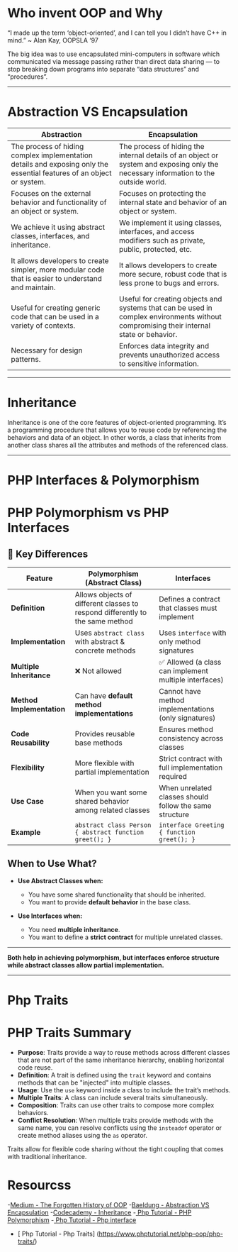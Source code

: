 # Who invent OOP and Why

“I made up the term ‘object-oriented’, and I can tell you I didn’t have C++ in mind.” ~ Alan Kay, OOPSLA ‘97

 The big idea was to use encapsulated mini-computers in software which communicated via message passing rather than direct data sharing — to stop breaking down programs into separate “data structures” and “procedures”.

---

 # Abstraction VS Encapsulation

| Abstraction |	Encapsulation |
|-------------|---------------|
| The process of hiding complex implementation details and exposing only the essential features of an object or system. |	The process of hiding the internal details of an object or system and exposing only the necessary information to the outside world. |
| Focuses on the external behavior and functionality of an object or system.	| Focuses on protecting the internal state and behavior of an object or system. |
| We achieve it using abstract classes, interfaces, and inheritance. |	We implement it using classes, interfaces, and access modifiers such as private, public, protected, etc. |
| It allows developers to create simpler, more modular code that is easier to understand and maintain. |	It allows developers to create more secure, robust code that is less prone to bugs and errors. |
| Useful for creating generic code that can be used in a variety of contexts. |	Useful for creating objects and systems that can be used in complex environments without compromising their internal state or behavior. |
| Necessary for design patterns. |	Enforces data integrity and prevents unauthorized access to sensitive information. |
---

# Inheritance
Inheritance is one of the core features of object-oriented programming. It’s a programming procedure that allows you to reuse code by referencing the behaviors and data of an object. In other words, a class that inherits from another class shares all the attributes and methods of the referenced class.

---

# PHP Interfaces & Polymorphism

# PHP Polymorphism vs PHP Interfaces

## 🔹 Key Differences

| Feature             | Polymorphism (Abstract Class)   | Interfaces                    |
|---------------------|--------------------------------|-------------------------------|
| **Definition**      | Allows objects of different classes to respond differently to the same method | Defines a contract that classes must implement |
| **Implementation**  | Uses `abstract class` with abstract & concrete methods | Uses `interface` with only method signatures |
| **Multiple Inheritance** | ❌ Not allowed | ✅ Allowed (a class can implement multiple interfaces) |
| **Method Implementation** | Can have **default method implementations** | Cannot have method implementations (only signatures) |
| **Code Reusability** | Provides reusable base methods | Ensures method consistency across classes |
| **Flexibility**     | More flexible with partial implementation | Strict contract with full implementation required |
| **Use Case**        | When you want some shared behavior among related classes | When unrelated classes should follow the same structure |
| **Example**         | `abstract class Person { abstract function greet(); }` | `interface Greeting { function greet(); }` |

##  When to Use What?
- **Use Abstract Classes when:**
  - You have some shared functionality that should be inherited.
  - You want to provide **default behavior** in the base class.

- **Use Interfaces when:**
  - You need **multiple inheritance**.
  - You want to define a **strict contract** for multiple unrelated classes.

---
**Both help in achieving polymorphism, but interfaces enforce structure while abstract classes allow partial implementation.** 

---

# Php Traits
 # PHP Traits Summary

- **Purpose**: Traits provide a way to reuse methods across different classes that are not part of the same inheritance hierarchy, enabling horizontal code reuse.
- **Definition**: A trait is defined using the `trait` keyword and contains methods that can be "injected" into multiple classes.
- **Usage**: Use the `use` keyword inside a class to include the trait’s methods.
- **Multiple Traits**: A class can include several traits simultaneously.
- **Composition**: Traits can use other traits to compose more complex behaviors.
- **Conflict Resolution**: When multiple traits provide methods with the same name, you can resolve conflicts using the `insteadof` operator or create method aliases using the `as` operator.

Traits allow for flexible code sharing without the tight coupling that comes with traditional inheritance.

 # Resourcss 

-[Medium - The Forgotten History of OOP](https://medium.com/javascript-scene/the-forgotten-history-of-oop-88d71b9b2d9f)
-[Baeldung - Abstraction VS Encapsulation](https://www.baeldung.com/cs/abstraction-vs-encapsulation)
-[Codecademy - Inheritance](https://www.codecademy.com/resources/blog/what-is-inheritance/)
-[ Php Tutorial - PHP Polymorphism](https://www.phptutorial.net/php-oop/php-polymorphism/)
-[ Php Tutorial - Php interface](https://www.phptutorial.net/php-oop/php-interface/)
- [ Php Tutorial - Php Traits] (https://www.phptutorial.net/php-oop/php-traits/)
